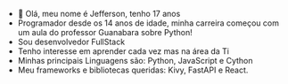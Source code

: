 - 👋 Olá, meu nome é Jefferson, tenho 17 anos
- Programador desde os 14 anos de idade, minha carreira começou com um aula do professor Guanabara sobre Python!
- Sou desenvolvedor FullStack
- Tenho interesse em aprender cada vez mas na área da Ti
- Minhas principais Linguagens são: Python, JavaScript e Cython
- Meu frameworks e bibliotecas queridas: Kivy, FastAPI e React.

<!---
Jefferson5286/Jefferson5286 is a ✨ special ✨ repository because its `README.md` (this file) appears on your GitHub profile.
You can click the Preview link to take a look at your changes.
--->
